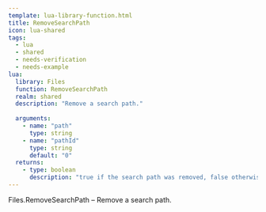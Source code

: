 ```yaml
---
template: lua-library-function.html
title: RemoveSearchPath
icon: lua-shared
tags:
  - lua
  - shared
  - needs-verification
  - needs-example
lua:
  library: Files
  function: RemoveSearchPath
  realm: shared
  description: "Remove a search path."
  
  arguments:
    - name: "path"
      type: string
    - name: "pathId"
      type: string
      default: "0"
  returns:
    - type: boolean
      description: "true if the search path was removed, false otherwise."
---
```


<div class="lua__search__keywords">
Files.RemoveSearchPath &#x2013; Remove a search path.
</div>
